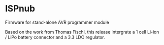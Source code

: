 # ISPnub
Firmware for stand-alone AVR programmer module

Based on the work from Thomas Fischl, this release intergrate a 1 cell Li-ion / LiPo battery connector and a 3.3 LDO regulator.
